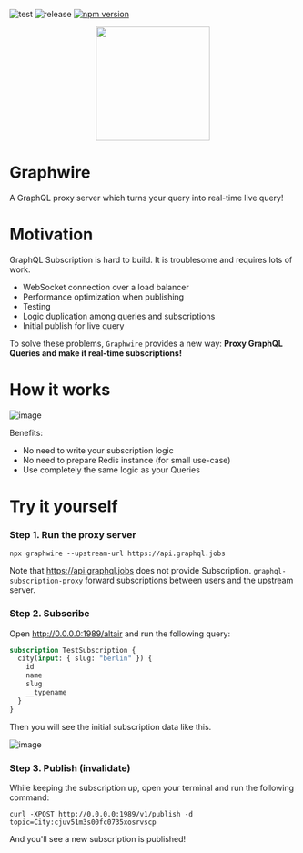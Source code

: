 ![test](https://github.com/acro5piano/graphwire/workflows/test/badge.svg)
![release](https://github.com/acro5piano/graphwire/workflows/release/badge.svg)
[![npm version](https://badge.fury.io/js/graphwire.svg)](https://badge.fury.io/js/graphwire)

<p align="center">
    <img width="200" height="200" src="https://raw.githubusercontent.com/acro5piano/graphwire/master/assets/logo.svg">
</p>

# Graphwire

A GraphQL proxy server which turns your query into real-time live query!

# Motivation

GraphQL Subscription is hard to build. It is troublesome and requires lots of work.

- WebSocket connection over a load balancer
- Performance optimization when publishing
- Testing
- Logic duplication among queries and subscriptions
- Initial publish for live query

To solve these problems, `Graphwire` provides a new way: **Proxy GraphQL Queries and make it real-time subscriptions!**

# How it works

![image](https://user-images.githubusercontent.com/10719495/129064036-c70b9afc-be57-4b21-b452-0c40bd7ece57.png)

Benefits:

- No need to write your subscription logic
- No need to prepare Redis instance (for small use-case)
- Use completely the same logic as your Queries

# Try it yourself

### Step 1. Run the proxy server

```
npx graphwire --upstream-url https://api.graphql.jobs
```

Note that https://api.graphql.jobs does not provide Subscription. `graphql-subscription-proxy` forward subscriptions between users and the upstream server.

### Step 2. Subscribe

Open http://0.0.0.0:1989/altair and run the following query:

```graphql
subscription TestSubscription {
  city(input: { slug: "berlin" }) {
    id
    name
    slug
    __typename
  }
}
```

Then you will see the initial subscription data like this.

![image](https://user-images.githubusercontent.com/10719495/133450990-5844fcb7-56aa-4a1b-b0e7-a3f14f14361a.png)

### Step 3. Publish (invalidate)

While keeping the subscription up, open your terminal and run the following command:

```
curl -XPOST http://0.0.0.0:1989/v1/publish -d topic=City:cjuv51m3s00fc0735xosrvscp
```

And you'll see a new subscription is published!

